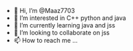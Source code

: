 - 👋 Hi, I’m @Maaz7703
- 👀 I’m interested in C++ python and java
- 🌱 I’m currently learning java and jss
- 💞️ I’m looking to collaborate on jss
- 📫 How to reach me ...

<!---
Maaz7703/Maaz7703 is a ✨ special ✨ repository because its `README.md` (this file) appears on your GitHub profile.
You can click the Preview link to take a look at your changes.
--->
